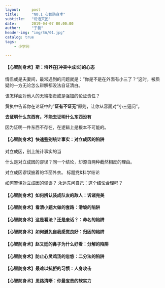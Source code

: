 ```yaml
---
layout:     post
title:      "NO.1 心智防身术"
subtitle:   "说话天团"
date:       2019-04-07 00:00:00
author:     "于磊"
header-img: "img/SA/01.jpg"
catalog: true
tags:
    - 小学问

---
```




#### 【心智防身术】斯：培养在[冲突中成长]的心态


情侣或是夫妻间，最常遇到的问题就是：”你是不是在外面有小三了？“这时，被质疑的一方无论怎么辩解都没法自证清白。

该怎样面对他人的无端指责或是强加的论证责任？

黄执中告诉你在论证中的”**证有不证无**“原则，让你从容面对“小三逼问”。

**去证明什么东西有，不能去证明什么东西没有**

因为证明一件东西不存在，在逻辑上是根本不可能的。





#### 【心智防身术】快速鉴别统计事实：对立成因的陷阱

对立成因，别上统计事实的当

什么是对立成因的谬误？同一个结论，却源自两种截然相反的理由。

对立成因谬误披着的华丽外衣。 标题党&科学结论

如何警惕对立成因的谬误？ 永远先问自己：这个结论合理吗？



#### 【心智防身术】如何辨认装成队友的敌人：诉诸完美



#### 【心智防身术】看清小题大做的套路：滑坡的陷阱



#### 【心智防身术】这是看法？还是废话？：命名的陷阱



#### 【心智防身术】如何避免自我感觉良好：归因的陷阱



#### 【心智防身术】赵又廷的鼻子为什么好看：分解的陷阱



#### 【心智防身术】防止心灵鸡汤的忽悠：二分法的陷阱



#### 【心智防身术】最难以抗拒的习惯：人身攻击



#### 【心智防身术】思路清晰：你最宝贵的软实力
